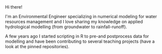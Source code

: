 Hi there!

I'm an Environmental Engineer specializing in numerical modeling for water resources management and I love sharing my knowledge on applied hydrological modelling (from groundwater to rainfall-runoff). 

A few years ago I started scripting in R to pre-and postprocess data for modelling and have been contributing to several teaching projects (have a look at the pinned repositories). 


